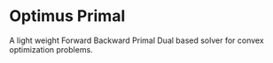 # Optimus Primal

A light weight Forward Backward Primal Dual based solver for convex optimization problems.
